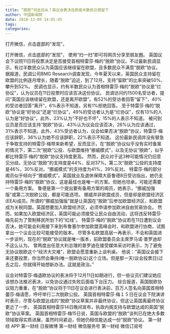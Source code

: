 ```yaml
---
title: “脱欧”何去何从？英议会表决在即逾半数民众想留下
author: 中国新闻网
date: 2018-12-09 14:01:45
tags: 
categories: 
---
```

打开微信，点击底部的“发现”，
<!-- more -->
打开微信，点击底部的“发现”，
使用“扫一扫”即可将网页分享至朋友圈。
英国议会下议院11日将投票决定是否接受首相特雷莎·梅的“脱欧”协议。不过最新民调显示，有过半数民众认为英国应该继续留在欧盟，且多数民众不满意“脱欧”协议。
据报道，民调公司BMG Research调查发现，今年夏天以来，英国民众支持留在欧盟的比例逐月增长，随着“脱欧”迫近，到了12月，支持“留欧”的比率突破50%、攀升到52%。
民调也显示，约有半数民众认为首相特雷莎·梅的“脱欧”协议是“烂协议”，认为议员在11日投票时应该否决这份协议。
民调访问约1500名受访者，提问“英国应该继续留在欧盟，还是离开欧盟”。有52%的受访者回答“留下”，40%的受访者回答“离开”，6%表示不知道，另有1%拒绝回答。
至于特雷莎·梅的“脱欧”协议是“好协议”还是“烂协议”，49%的受访者认为是“烂协议”，仅有13%的人认为是“好协议”。此外，23%认为“不好也不坏”，15%的人表示不知道。
被问到议员是否应该支持“脱欧”协议，43%认为议会应该否决，26%认为应该通过，31%表示不知道。此外，43%受访者认为，议会如果否决“脱欧”协议，特雷莎·梅应该辞职，36%认为她不应该辞职，22%表示不知道。
这份最新民调并没有替急于争取支持的特雷莎·梅带来新希望，反而显示，在“脱欧”协议似乎没有实时备案的情况下，第二次“脱欧”公投、与欧盟维持“挪威模式”，以及无协议“脱欧”，似乎都比特雷莎·梅的“脱欧”协议支持度更高。
然而，民众对于这3种可能情况仍旧意见分歧。无协议“脱欧”的支持度是44%、反对37%。第二次“脱欧”公投的支持度是46%，30%反对。“挪威模式”的支持度为41%，39%反对。
特雷莎·梅的部分阁员似乎倾向于“挪威模式”。英国就业及退休保障大臣鲁德8日受访指出，她仍支持特雷莎·梅的“脱欧”协议，这是最佳也是唯一的方案。但她也坦承，可能还需要一个备用方案。
鲁德是第一个提出要有备用方案的阁员，她表示，“挪威加强版”或第二次脱欧公投，都是可能选项。
挪威并非欧盟成员，但是却是欧盟经济区(EEA)成员。所谓的“挪威加强版”就是让英国在“脱欧”后参加欧盟经济区，和欧盟成为关税同盟。英国想要加入欧盟经济区，必须申请参加欧洲自由贸易协会。
然而，如果加入欧盟经济区，英国可能必须接受让民众自由流动，这将违反特雷莎·梅先前为了管制移民所划下的“红线”。
特雷莎·梅的“脱欧”协议若在11日遭到议会否决，她可能会利用接下来到布鲁塞尔参加欧盟高峰会时，和欧盟进行协商，试图拿出一个议会比较可能接受的版本。
尽管多名欧盟高层一再表示，不会和英国进一步谈判，现在的“脱欧”协议就是唯一版本，前欧盟委员会主席罗马诺·普罗迪却不这么认为。
曾两度出任意大利总理的普罗迪在接受媒体采访时表示，为了避免无协议脱欧这个“经济大灾难”，欧盟会愿意重新上谈判桌。
他说：“英国议会接下来还要投票，你当然会秉持(唯一脱欧协议)这个立场。但是那一天(议会投票日)过去之后，你就得开始想新办法。这就是政治。”
 
 
议会对特雷莎·梅退欧协议的表决将于12月11日如期进行，但一些议员们建议她应该想办法推迟表决，以免协议通过失败后面临下台压力。
综合报道，英国脱欧协议阻力重重，在“脱欧”协议将于11日在议会进行表决前，百万人签名向英国首相特蕾莎·梅请愿，呼吁举行二次脱欧公投。
英国首相特雷莎·梅１５日在议会下院演讲时表示，尽管与欧盟达成的“脱欧”协议草案并非最终协议，但这让英国离最终协议更近了一步。
英国首相特雷莎14日晚间宣布，执政内阁支持与欧盟达成的英国“脱欧”协议草案。
英国首相特雷莎·梅15日说，英国与欧盟的“脱欧”谈判已在绝大多数领域取得实质进展，虽然时间紧迫，但她仍相信能达成一份“脱欧”协议。
第一财经
APP
第一财经
日报微博
第一财经
微信服务号
第一财经
微信订阅号
